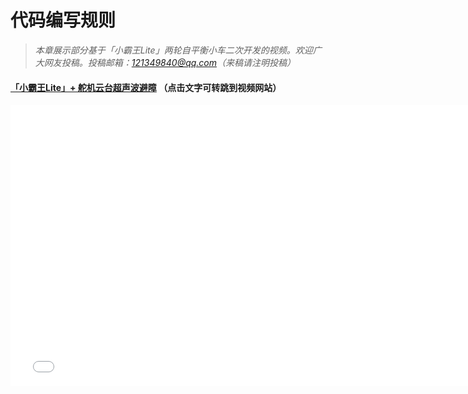 # 代码编写规则

> *本章展示部分基于「小霸王Lite」两轮自平衡小车二次开发的视频。欢迎广大网友投稿。投稿邮箱：121349840@qq.com（来稿请注明投稿）*

#### [「小霸王Lite」+ 舵机云台超声波避障](https://www.bilibili.com/video/av80150048) （点击文字可转跳到视频网站）

<iframe width="760" height="450" 
src="//player.bilibili.com/player.html?aid=80150048&cid=137161752&page=1" scrolling="no" border="0" frameborder="no" framespacing="0" allowfullscreen="true"> </iframe>

